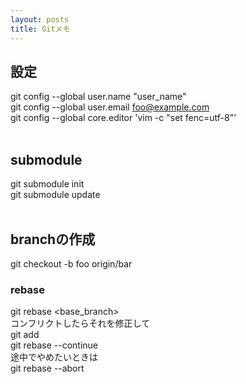 ```yaml
---
layout: posts
title: Gitメモ 
---
```

## 設定    
git config --global user.name "user_name"    
git config --global user.email foo@example.com    
git config --global core.editor 'vim -c "set fenc=utf-8"'     
<br/>

## submodule
git submodule init   
git submodule update    
<br>

## branchの作成
git checkout -b foo origin/bar
<br>

### rebase
git rebase <base_branch>  
コンフリクトしたらそれを修正して  
git add  
git rebase --continue   
途中でやめたいときは  
git rebase --abort  
